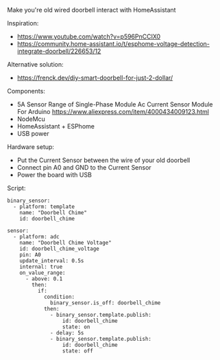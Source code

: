 Make you're old wired doorbell interact with HomeAssistant

Inspiration:
 - https://www.youtube.com/watch?v=p596PnCCIX0
 - https://community.home-assistant.io/t/esphome-voltage-detection-integrate-doorbell/226653/12

Alternative solution:
 - https://frenck.dev/diy-smart-doorbell-for-just-2-dollar/

Components:
 - 5A Sensor Range of Single-Phase Module Ac Current Sensor Module For Arduino https://www.aliexpress.com/item/4000434009123.html
 - NodeMcu
 - HomeAssistant + ESPhome
 - USB power

Hardware setup:
 - Put the Current Sensor between the wire of your old doorbell
 - Connect pin A0 and GND to the Current Sensor
 - Power the board with USB

Script:
```
binary_sensor:
  - platform: template
    name: "Doorbell Chime"
    id: doorbell_chime

sensor:
  - platform: adc
    name: "Doorbell Chime Voltage"
    id: doorbell_chime_voltage
    pin: A0
    update_interval: 0.5s
    internal: true
    on_value_range:
      - above: 0.1
        then:
          if:
            condition:
              binary_sensor.is_off: doorbell_chime
            then:
              - binary_sensor.template.publish:
                  id: doorbell_chime
                  state: on
              - delay: 5s
              - binary_sensor.template.publish:
                  id: doorbell_chime
                  state: off
```
